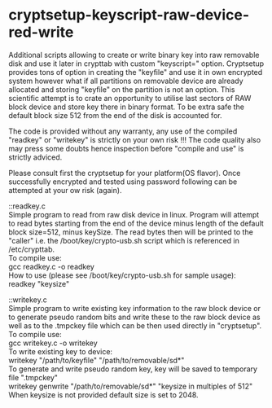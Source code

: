 # cryptsetup-keyscript-raw-device-red-write
Additional scripts allowing to create or write binary key into raw removable disk and use it later in crypttab with custom "keyscript=" option.
Cryptsetup provides tons of option in creating the "keyfile" and use it in own encrypted system however what if all partitions on removable device are already allocated and storing "keyfile" on the partition is not an option. This scientific attempt is to crate an opportunity to utilise last sectors of RAW block device and store key there in binary format. To be extra safe the default block size 512 from the end of the disk is accounted for.

The code is provided without any warranty, any use of the compiled "readkey" or "writekey" is strictly on your own risk !!!
The code quality also may press some doubts hence inspection before "compile and use" is strictly adviced.

Please consult first the cryptsetup for your platform(OS flavor). Once successfully encrypted and tested using password following can be attempted at your ow risk (again).

::readkey.c  <br />
Simple program to read from raw disk device in linux. Program will attempt to read bytes starting from the end of the
device minus length of the default block size=512, minus keySize. The read bytes then will be printed to the "caller"
i.e. the /boot/key/crypto-usb.sh script which is referenced in /etc/crypttab.  <br />
To compile use:  <br />
gcc readkey.c -o readkey  <br />
How to use (please see /boot/key/crypto-usb.sh for sample usage):  <br />
readkey "keysize"  <br />

::writekey.c  <br />
Simple program to write existing key information to the raw block device or to generate pseudo random bits and write these
to the raw block device as well as to the .tmpckey file which can be then used directly in "cryptsetup".  <br />
To compile use:  <br />
gcc writekey.c -o writekey  <br />
To write existing key to device:  <br />
writekey "/path/to/keyfile" "/path/to/removable/sd*"  <br />
To generate and write pseudo random key, key will be saved to temporary file ".tmpckey"  <br />
writekey genwrite "/path/to/removable/sd*" "keysize in multiples of 512"  <br />
When keysize is not provided default size is set to 2048.  <br />
